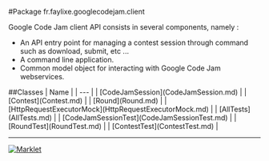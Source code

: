 #Package fr.faylixe.googlecodejam.client
<p>Google Code Jam client API consists in several components, namely :</p>
 <ul>
 	<li>An API entry point for managing a contest session through command such as download, submit, etc ...</li>
  <li>A command line application.</li>
  <li>Common model object for interacting with Google Code Jam webservices.</li>
 </ul>
##Classes
| Name |
| --- |
| [CodeJamSession](CodeJamSession.md) |
| [Contest](Contest.md) |
| [Round](Round.md) |
| [HttpRequestExecutorMock](HttpRequestExecutorMock.md) |
| [AllTests](AllTests.md) |
| [CodeJamSessionTest](CodeJamSessionTest.md) |
| [RoundTest](RoundTest.md) |
| [ContestTest](ContestTest.md) |

---

[![Marklet](https://img.shields.io/badge/Generated%20by-Marklet-green.svg)](https://github.com/Faylixe/marklet)